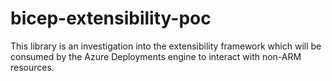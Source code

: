 # bicep-extensibility-poc

This library is an investigation into the extensibility framework which will be consumed by the Azure Deployments engine to interact with non-ARM resources.